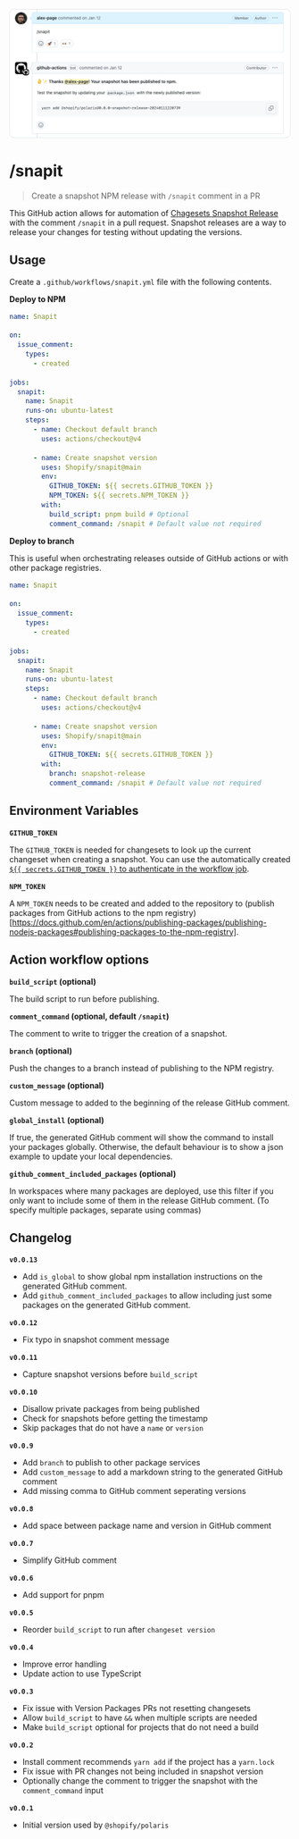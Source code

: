 <p align="center">
  <img src="https://github.com/Shopify/snapit/blob/main/example.png" alt="A screenshot of the snapit command being ran" width="688px">
</p>

# /snapit

> Create a snapshot NPM release with `/snapit` comment in a PR

This GitHub action allows for automation of [Chagesets Snapshot Release](https://github.com/changesets/changesets/blob/main/docs/snapshot-releases.md) with the comment `/snapit` in a pull request. Snapshot releases are a way to release your changes for testing without updating the versions.

## Usage

Create a `.github/workflows/snapit.yml` file with the following contents.

**Deploy to NPM**

```yml
name: Snapit

on:
  issue_comment:
    types:
      - created

jobs:
  snapit:
    name: Snapit
    runs-on: ubuntu-latest
    steps:
      - name: Checkout default branch
        uses: actions/checkout@v4

      - name: Create snapshot version
        uses: Shopify/snapit@main
        env:
          GITHUB_TOKEN: ${{ secrets.GITHUB_TOKEN }}
          NPM_TOKEN: ${{ secrets.NPM_TOKEN }}
        with:
          build_script: pnpm build # Optional
          comment_command: /snapit # Default value not required
```

**Deploy to branch**

This is useful when orchestrating releases outside of GitHub actions or with other package registries.

```yml
name: Snapit

on:
  issue_comment:
    types:
      - created

jobs:
  snapit:
    name: Snapit
    runs-on: ubuntu-latest
    steps:
      - name: Checkout default branch
        uses: actions/checkout@v4

      - name: Create snapshot version
        uses: Shopify/snapit@main
        env:
          GITHUB_TOKEN: ${{ secrets.GITHUB_TOKEN }}
        with:
          branch: snapshot-release
          comment_command: /snapit # Default value not required
```

## Environment Variables

**`GITHUB_TOKEN`**

The `GITHUB_TOKEN` is needed for changesets to look up the current changeset when creating a snapshot. You can use the automatically created [`${{ secrets.GITHUB_TOKEN }}` to authenticate in the workflow job](https://docs.github.com/en/actions/security-guides/automatic-token-authentication#about-the-github_token-secret).

**`NPM_TOKEN`**

A `NPM_TOKEN` needs to be created and added to the repository to (publish packages from GitHub actions to the npm registry)[https://docs.github.com/en/actions/publishing-packages/publishing-nodejs-packages#publishing-packages-to-the-npm-registry].

## Action workflow options

**`build_script` (optional)**

The build script to run before publishing.

**`comment_command` (optional, default `/snapit`)**

The comment to write to trigger the creation of a snapshot.

**`branch` (optional)**

Push the changes to a branch instead of publishing to the NPM registry.

**`custom_message` (optional)**

Custom message to added to the beginning of the release GitHub comment.

**`global_install` (optional)**

If true, the generated GitHub comment will show the command to install your packages globally.
Otherwise, the default behaviour is to show a json example to update your local dependencies.

**`github_comment_included_packages` (optional)**

In workspaces where many packages are deployed, use this filter if you only want to include some of them in the release GitHub comment.
(To specify multiple packages, separate using commas)

## Changelog

**`v0.0.13`**

- Add `is_global` to show global npm installation instructions on the generated GitHub comment.
- Add `github_comment_included_packages` to allow including just some packages on the generated GitHub comment.

**`v0.0.12`**

- Fix typo in snapshot comment message

**`v0.0.11`**

- Capture snapshot versions before `build_script`

**`v0.0.10`**

- Disallow private packages from being published
- Check for snapshots before getting the timestamp
- Skip packages that do not have a `name` or `version`

**`v0.0.9`**

- Add `branch` to publish to other package services
- Add `custom_message` to add a markdown string to the generated GitHub comment
- Add missing comma to GitHub comment seperating versions

**`v0.0.8`**

- Add space between package name and version in GitHub comment

**`v0.0.7`**

- Simplify GitHub comment

**`v0.0.6`**

- Add support for pnpm

**`v0.0.5`**

- Reorder `build_script` to run after `changeset version`

**`v0.0.4`**

- Improve error handling
- Update action to use TypeScript

**`v0.0.3`**

- Fix issue with Version Packages PRs not resetting changesets
- Allow `build_script` to have `&&` when multiple scripts are needed
- Make `build_script` optional for projects that do not need a build

**`v0.0.2`**

- Install comment recommends `yarn add` if the project has a `yarn.lock`
- Fix issue with PR changes not being included in snapshot version
- Optionally change the comment to trigger the snapshot with the `comment_command` input

**`v0.0.1`**

- Initial version used by `@shopify/polaris`
